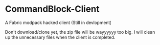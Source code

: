 # CommandBlock-Client
A Fabric modpack hacked client (Still in devlopment)

Don't download/clone yet, the zip file will be wayyyyyy too big. I will clean up the unnecessary files when the client is completed.
